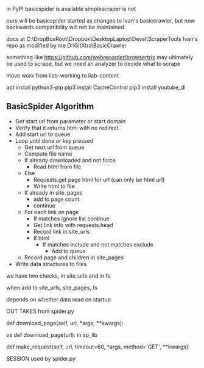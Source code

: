 in PyPI
basicspider is available
simplescraper is not

ours will be basicspider
started as changes to Ivan's basiccrawler,
but now backwards compatibility will not be maintained

docs at C:\DropBoxRoot\Dropbox\DesktopLaptop\Devel\ScraperTools
Ivan's repo as modified by me D:\GitXtra\BasicCrawler

something like https://github.com/webrecorder/browsertrix may ultimately be used to scrape,
but we need an analyzer to decide what to scrape

move work from iiab-working to iiab-content

apt install python3-pip
pip3 install CacheControl
pip3 install youtube_dl

## BasicSpider Algorithm

* Get start url from parameter or start domain
* Verify that it returns html with no redirect
* Add start url to queue
* Loop until done or key pressed
    * Get next url from queue
    * Compute file name
    * If already downloaded and not force
        * Read html from file
    * Else
        * Requests.get page html for url (can only be html url)
        * Write html to file
    * If already in site_pages
        * add to page count
        * continue
    * For each link on page
        * If matches ignore list continue
        * Get link info with requests.head
        * Record link in site_urls
        * If html
            * If matches include and not matches exclude
                * Add to queue
    * Record page and children in site_pages
* Write data structures to files

we have two checks, in site_urls and in fs

when add to site_urls, site_pages, fs

depends on whether data read on startup

OUT TAKES from spider.py

def download_page(self, url, *args, **kwargs):

vs def download_page(url): in sp_lib

def make_request(self, url, timeout=60, *args, method='GET', **kwargs):

SESSION used by spider.py
